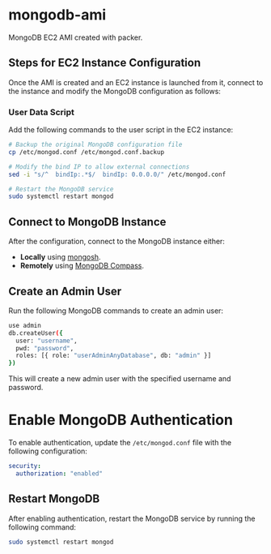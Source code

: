 # mongodb-ami

MongoDB EC2 AMI created with packer.

## Steps for EC2 Instance Configuration

Once the AMI is created and an EC2 instance is launched from it, connect to the instance and modify the MongoDB configuration as follows:

### User Data Script

Add the following commands to the user script in the EC2 instance:

```bash
# Backup the original MongoDB configuration file
cp /etc/mongod.conf /etc/mongod.conf.backup

# Modify the bind IP to allow external connections
sed -i "s/^  bindIp:.*$/  bindIp: 0.0.0.0/" /etc/mongod.conf

# Restart the MongoDB service
sudo systemctl restart mongod
```

## Connect to MongoDB Instance

After the configuration, connect to the MongoDB instance either:

- **Locally** using [mongosh](https://www.mongodb.com/docs/mongodb-shell/).
- **Remotely** using [MongoDB Compass](https://www.mongodb.com/products/compass).

## Create an Admin User

Run the following MongoDB commands to create an admin user:

```bash
use admin
db.createUser({
  user: "username",
  pwd: "password",
  roles: [{ role: "userAdminAnyDatabase", db: "admin" }]
})
```

This will create a new admin user with the specified username and password.

# Enable MongoDB Authentication

To enable authentication, update the `/etc/mongod.conf` file with the following configuration:

```yaml
security:
  authorization: "enabled"
```

## Restart MongoDB

After enabling authentication, restart the MongoDB service by running the following command:

```bash
sudo systemctl restart mongod
```
